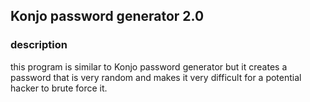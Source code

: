 ## Konjo password generator 2.0

### description

this program is similar to Konjo password generator but it creates a password that is very random and makes it very difficult for a potential hacker to brute force it.